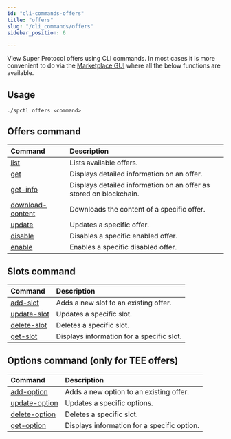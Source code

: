 ```yaml
---
id: "cli-commands-offers"
title: "offers"
slug: "/cli_commands/offers"
sidebar_position: 6

---
```


View Super Protocol offers using CLI commands. In most cases it is more convenient to do via the [Marketplace GUI](/developers/marketplace) where all the below functions are available. 

## Usage

```
./spctl offers <command>
```

## Offers command

| **Command**                                                                 | **Description**                                                    |
|:----------------------------------------------------------------------------|:-------------------------------------------------------------------|
| [list](/developers/cli_commands/offers/offers/list)                         | Lists available offers.                                            |
| [get](/developers/cli_commands/offers/offers/get)                           | Displays detailed information on an offer.                         |
| [get-info](/developers/cli_commands/offers/offers/get-info)                 | Displays detailed information on an offer as stored on blockchain. |
| [download-content](/developers/cli_commands/offers/offers/download-content) | Downloads the content of a specific offer.                         |
| [update](/developers/cli_commands/offers/offers/update)                     | Updates a specific offer.                                          |
| [disable](/developers/cli_commands/offers/offers/disable)                   | Disables a specific enabled offer.                                 |
| [enable](/developers/cli_commands/offers/offers/enable)                     | Enables a specific disabled offer.                                 |

## Slots command

| **Command**                                                      | **Description**                           |
|:-----------------------------------------------------------------|:------------------------------------------|
| [add-slot](/developers/cli_commands/offers/slots/add-slot)       | Adds a new slot to an existing offer.     |
| [update-slot](/developers/cli_commands/offers/slots/update-slot) | Updates a specific slot.                  |
| [delete-slot](/developers/cli_commands/offers/slots/delete-slot) | Deletes a specific slot.                  |
| [get-slot](/developers/cli_commands/offers/slots/get-slot)       | Displays information for a specific slot. |

## Options command (only for TEE offers)

| **Command**                                                            | **Description**                                                    |
|:-----------------------------------------------------------------------|:-------------------------------------------------------------------|
| [add-option](/developers/cli_commands/offers/options/add-option)       | Adds a new option to an existing offer.                       
| [update-option](/developers/cli_commands/offers/options/update-option) | Updates a specific options.                            
| [delete-option](/developers/cli_commands/offers/options/delete-option) | Deletes a specific slot.  
| [get-option](/developers/cli_commands/offers/options/get-option)       | Displays information for a specific option.                        


